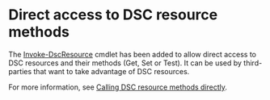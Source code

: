 # Direct access to DSC resource methods


The [Invoke-DscResource](https://technet.microsoft.com/en-us/library/mt517869.aspx) cmdlet has been added to allow direct access to DSC resources and their methods (Get, Set or Test). It can be used by third-parties that want to take advantage of 
DSC resources.

For more information, see [Calling DSC resource methods directly](../dsc/directCallResource.md).


